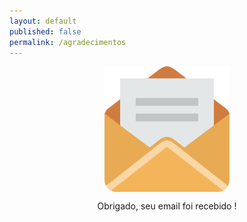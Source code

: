```yaml
---
layout: default
published: false
permalink: /agradecimentos
---
```



<style>
  
img{
width:200px;height:auto;max-width: 100%;display:block;  margin:0 auto;}
  
  </style>

<span class="img">![Netlify CMS Screenshot]( /assets/img/uploads/send2.png) </span>


<p align="center"> Obrigado, seu email foi recebido ! </p>

